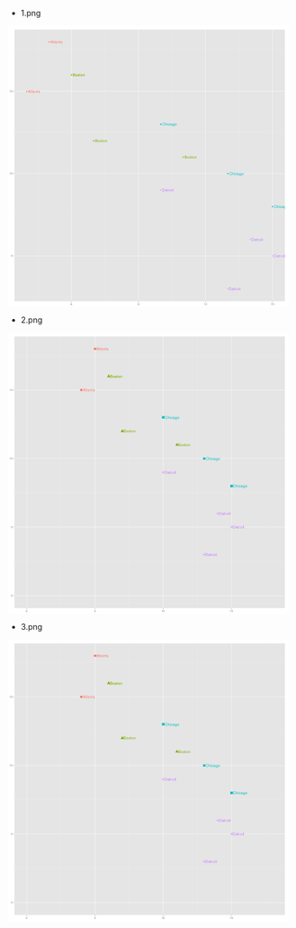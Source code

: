  - 1.png

 <img src="1.png" width = "500" height = "500" alt="" align=center />

 - 2.png

 <img src="2.png" width = "500" height = "500" alt="" align=center />

 - 3.png

 <img src="3.png" width = "500" height = "500" alt="" align=center />

